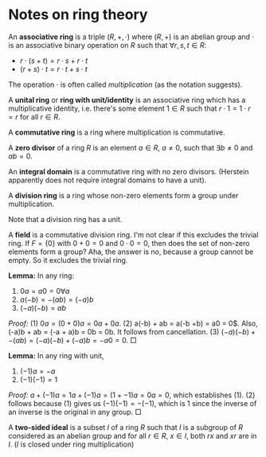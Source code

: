 # Notes on ring theory

An **associative ring** is a triple $(R, +, \cdot)$ where $(R, +)$ is an abelian group and $\cdot$ is an associative binary operation on $R$ such that $\forall r, s, t \in R$:

 - $r \cdot (s + t) = r \cdot s + r \cdot t$
 - $(r + s) \cdot t = r \cdot t + s \cdot t$

The operation $\cdot$ is often called *multiplication* (as the notation suggests).

A **unital ring** or **ring with unit/identity** is an associative ring which has a multiplicative identity, i.e. there's some element $1 \in R$ such that $r \cdot 1 = 1 \cdot r = r$ for all $r \in R$.

A **commutative ring** is a ring where multiplication is commutative.

A **zero divisor** of a ring $R$ is an element $a \in R$, $a \neq 0$, such that $\exists b \neq 0$ and $ab = 0$.

An **integral domain** is a commutative ring with no zero divisors. (Herstein apparently does not require integral domains to have a unit).

A **division ring** is a ring whose non-zero elements form a group under multiplication.

Note that a division ring has a unit.

A **field** is a commutative division ring. I'm not clear if this excludes the trivial ring. If $F = \{0\}$ with $0+0 = 0$ and $0 \cdot 0 = 0$, then does the set of non-zero elements form a group? Aha, the answer is no, because a group cannot be empty. So it excludes the trivial ring.

**Lemma:** In any ring:

 1. $0a = a0 = 0 \forall a$
 2. $a(-b) = -(ab) = (-a)b$
 3. $(-a)(-b) = ab$

*Proof:* (1) $0a = (0+0)a = 0a + 0a$. (2) a(-b) + ab = a(-b +b) = a0 = 0$. Also, (-a)b + ab = (-a + a)b = 0b = 0b. It follows from cancellation. (3) $(-a)(-b) + -(ab) = (-a)(-b) + (-a)b = -a0 = 0$. $\Box$

**Lemma:** In any ring with unit, 
 1. $(-1)a = -a$
 2. $(-1)(-1) = 1$

*Proof:* $a + (-1)a = 1a + (-1)a = (1 + -1)a = 0a = 0$, which establishes (1). (2) follows because (1) gives us $(-1)(-1) = -(-1)$, which is $1$ since the inverse of an inverse is the original in any group. $\Box$

A **two-sided ideal** is a subset $I$ of a ring $R$ such that $I$ is a subgroup of $R$ considered as an abelian group and for all $r \in R$, $x \in I$, both $rx$ and $xr$ are in $I$. ($I$ is closed under ring multiplication)
